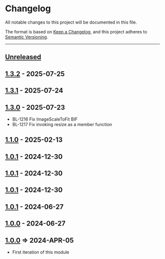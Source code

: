# Changelog

All notable changes to this project will be documented in this file.

The format is based on [Keep a Changelog](https://keepachangelog.com/en/1.0.0/),
and this project adheres to [Semantic Versioning](https://semver.org/spec/v2.0.0.html).

* * *

## [Unreleased]

## [1.3.2] - 2025-07-25

## [1.3.1] - 2025-07-24

## [1.3.0] - 2025-07-23

- BL-1216 Fix ImageScaleToFit BIF
- BL-1217 Fix invoking resize as a member function

## [1.1.0] - 2025-02-13

## [1.0.1] - 2024-12-30

## [1.0.1] - 2024-12-30

## [1.0.1] - 2024-12-30

## [1.0.1] - 2024-06-27

## [1.0.0] - 2024-06-27

## [1.0.0] => 2024-APR-05

- First iteration of this module

[unreleased]: https://github.com/ortus-boxlang/bx-image/compare/v1.3.2...HEAD
[1.3.2]: https://github.com/ortus-boxlang/bx-image/compare/v1.3.1...v1.3.2
[1.3.1]: https://github.com/ortus-boxlang/bx-image/compare/v1.3.0...v1.3.1
[1.3.0]: https://github.com/ortus-boxlang/bx-image/compare/v1.1.0...v1.3.0
[1.1.0]: https://github.com/ortus-boxlang/bx-image/compare/v1.0.1...v1.1.0
[1.0.1]: https://github.com/ortus-boxlang/bx-image/compare/v1.0.1...v1.0.1
[1.0.0]: https://github.com/ortus-boxlang/bx-image/compare/c673f34388fa8707a7811ce7789da0686e2f0bd5...v1.0.0
